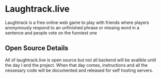 # Laughtrack.live

Laughtrack is a free online web game to play with friends where players anonymously respond to an unfinished phrase or missing word in a sentence and people vote on the funniest one

## Open Source Details

All of laughtrack.live is open source but not all backend will be avalible until the day I end the project. When that day comes, instructions and all the nessesary code will be documented and released for self hosting servers.
